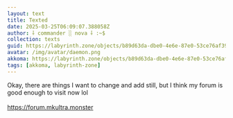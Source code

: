 ```yaml
---
layout: text
title: Texted
date: 2025-03-25T06:09:07.388058Z
author: ⸸ commander ░ nova ⸸ :~$
collection: texts
guid: https://labyrinth.zone/objects/b89d63da-dbe0-4e6e-87e0-53ce76af393e
avatar: /img/avatar/daemon.png
akkoma: https://labyrinth.zone/objects/b89d63da-dbe0-4e6e-87e0-53ce76af393e
tags: [akkoma, labyrinth-zone]
---
```


<p>Okay, there are things I want to change and add still, but I think my forum is good enough to visit now lol<br><br><a href="https://forum.mkultra.monster" rel="ugc">https://forum.mkultra.monster</a></p>
